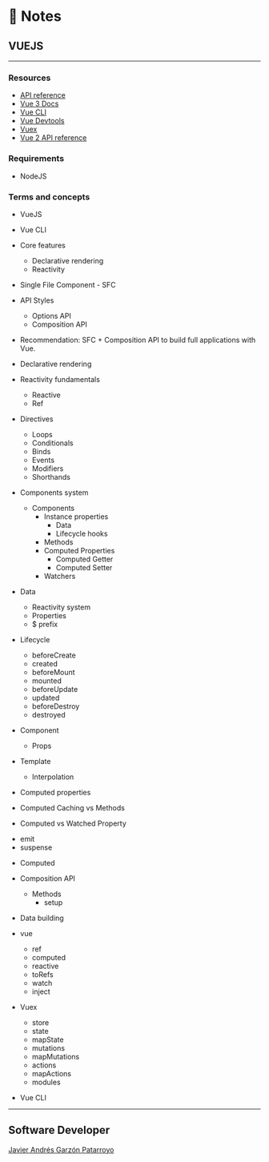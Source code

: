 # :memo: Notes
## VUEJS
- - -
### Resources
* [API reference](https://vuejs.org/api/)
* [Vue 3 Docs](https://vuejs.org/guide/introduction.html)
* [Vue CLI](https://cli.vuejs.org/)
* [Vue Devtools](https://devtools.vuejs.org/)
* [Vuex](https://vuex.vuejs.org/)
* [Vue 2 API reference](https://v2.vuejs.org/v2/api/)
### Requirements
* NodeJS
### Terms and concepts
* VueJS
* Vue CLI

* Core features
  - Declarative rendering
  - Reactivity

* Single File Component - SFC

* API Styles
  - Options API
  - Composition API

* Recommendation: SFC + Composition API to build full applications with Vue.

* Declarative rendering

* Reactivity fundamentals
  - Reactive
  - Ref

* Directives
  - Loops
  - Conditionals
  - Binds
  - Events
  - Modifiers
  - Shorthands

* Components system
  * Components
    * Instance properties
      - Data
      - Lifecycle hooks
    - Methods
    * Computed Properties
      - Computed Getter
      - Computed Setter
    - Watchers

* Data
  - Reactivity system
  - Properties
  - $ prefix

* Lifecycle
  - beforeCreate
  - created
  - beforeMount
  - mounted
  - beforeUpdate
  - updated
  - beforeDestroy
  - destroyed

* Component
  - Props

* Template
  - Interpolation

* Computed properties

* Computed Caching vs Methods
* Computed vs Watched Property

- emit
- suspense
* Computed

* Composition API
  * Methods
    - setup

* Data building

* vue
  - ref
  - computed
  - reactive
  - toRefs
  - watch
  - inject

* Vuex
  - store
  - state
  - mapState
  - mutations
  - mapMutations
  - actions
  - mapActions
  - modules

* Vue CLI

- - -
## Software Developer
[Javier Andrés Garzón Patarroyo](https://javierandresgp.com)
